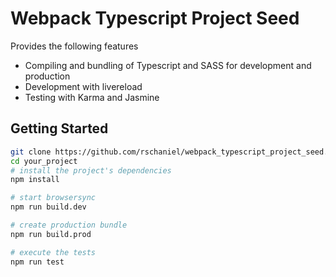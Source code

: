 # Webpack Typescript Project Seed

Provides the following features
- Compiling and bundling of Typescript and SASS for development and production
- Development with livereload
- Testing with Karma and Jasmine

## Getting Started

```bash
git clone https://github.com/rschaniel/webpack_typescript_project_seed.git your_project
cd your_project
# install the project's dependencies
npm install
```

```bash
# start browsersync
npm run build.dev
```

```bash
# create production bundle
npm run build.prod
```

```bash
# execute the tests
npm run test
```
